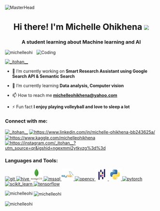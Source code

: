 ![MasterHead](https://sukhbinder.files.wordpress.com/2022/01/snow_banner_o.gif)
<h1 align="center">Hi there! I'm Michelle Ohikhena <img src="https://raw.githubusercontent.com/MartinHeinz/MartinHeinz/master/wave.gif" width="35px"> </h1>
<h3 align="center">A student learning about Machine learning and AI</h3>
<img align="right" alt="Coding" width="400" src="https://cdn.pnghd.pics/data/14/coding-gif-24.gif">


<p align="left"> <img src="https://komarev.com/ghpvc/?username=michelleohi&label=Profile%20views&color=0e75b6&style=flat" alt="michelleohi" /> </p>

<p align="left"> <a href="https://twitter.com/_itohan__" target="blank"><img src="https://img.shields.io/twitter/follow/_itohan__?logo=twitter&style=for-the-badge" alt="_itohan__" /></a> </p>

- 🔭 I’m currently working on **Smart Research Assistant using Google Search API & Semantic Search**

- 🌱 I’m currently learning **Data analysis, Computer vision**

- 📫 How to reach me **michelleohikhena@yahoo.com**

- ⚡ Fun fact **I enjoy playing volleyball and love to sleep a lot**

<h3 align="left">Connect with me:</h3>
<p align="left">
<a href="https://twitter.com/_itohan__" target="blank"><img align="center" src="https://raw.githubusercontent.com/rahuldkjain/github-profile-readme-generator/master/src/images/icons/Social/twitter.svg" alt="_itohan__" height="30" width="40" /></a>
<a href="https://linkedin.com/in/https://www.linkedin.com/in/michelle-ohikhena-bb243625a/" target="blank"><img align="center" src="https://raw.githubusercontent.com/rahuldkjain/github-profile-readme-generator/master/src/images/icons/Social/linked-in-alt.svg" alt="https://www.linkedin.com/in/michelle-ohikhena-bb243625a/" height="30" width="40" /></a>
<a href="https://kaggle.com/https://www.kaggle.com/michelleohikhena" target="blank"><img align="center" src="https://raw.githubusercontent.com/rahuldkjain/github-profile-readme-generator/master/src/images/icons/Social/kaggle.svg" alt="https://www.kaggle.com/michelleohikhena" height="30" width="40" /></a>
<a href="https://instagram.com/https://instagram.com/_itohan__?utm_source=qr&igshid=ngexmmi2ytkyzg%3d%3d" target="blank"><img align="center" src="https://raw.githubusercontent.com/rahuldkjain/github-profile-readme-generator/master/src/images/icons/Social/instagram.svg" alt="https://instagram.com/_itohan__?utm_source=qr&igshid=ngexmmi2ytkyzg%3d%3d" height="30" width="40" /></a>
</p>

<h3 align="left">Languages and Tools:</h3>
<p align="left"> <a href="https://git-scm.com/" target="_blank" rel="noreferrer"> <img src="https://www.vectorlogo.zone/logos/git-scm/git-scm-icon.svg" alt="git" width="40" height="40"/> </a> <a href="https://hive.apache.org/" target="_blank" rel="noreferrer"> <img src="https://www.vectorlogo.zone/logos/apache_hive/apache_hive-icon.svg" alt="hive" width="40" height="40"/> </a> <a href="https://www.mongodb.com/" target="_blank" rel="noreferrer"> <img src="https://raw.githubusercontent.com/devicons/devicon/master/icons/mongodb/mongodb-original-wordmark.svg" alt="mongodb" width="40" height="40"/> </a> <a href="https://www.microsoft.com/en-us/sql-server" target="_blank" rel="noreferrer"> <img src="https://www.svgrepo.com/show/303229/microsoft-sql-server-logo.svg" alt="mssql" width="40" height="40"/> </a> <a href="https://www.mysql.com/" target="_blank" rel="noreferrer"> <img src="https://raw.githubusercontent.com/devicons/devicon/master/icons/mysql/mysql-original-wordmark.svg" alt="mysql" width="40" height="40"/> </a> <a href="https://opencv.org/" target="_blank" rel="noreferrer"> <img src="https://www.vectorlogo.zone/logos/opencv/opencv-icon.svg" alt="opencv" width="40" height="40"/> </a> <a href="https://pandas.pydata.org/" target="_blank" rel="noreferrer"> <img src="https://raw.githubusercontent.com/devicons/devicon/2ae2a900d2f041da66e950e4d48052658d850630/icons/pandas/pandas-original.svg" alt="pandas" width="40" height="40"/> </a> <a href="https://www.python.org" target="_blank" rel="noreferrer"> <img src="https://raw.githubusercontent.com/devicons/devicon/master/icons/python/python-original.svg" alt="python" width="40" height="40"/> </a> <a href="https://pytorch.org/" target="_blank" rel="noreferrer"> <img src="https://www.vectorlogo.zone/logos/pytorch/pytorch-icon.svg" alt="pytorch" width="40" height="40"/> </a> <a href="https://scikit-learn.org/" target="_blank" rel="noreferrer"> <img src="https://upload.wikimedia.org/wikipedia/commons/0/05/Scikit_learn_logo_small.svg" alt="scikit_learn" width="40" height="40"/> </a> <a href="https://www.tensorflow.org" target="_blank" rel="noreferrer"> <img src="https://www.vectorlogo.zone/logos/tensorflow/tensorflow-icon.svg" alt="tensorflow" width="40" height="40"/> </a> </p>

<p><img align="left" src="https://github-readme-stats.vercel.app/api/top-langs?username=michelleohi&show_icons=true&locale=en&layout=compact" alt="michelleohi" /></p>

<p>&nbsp;<img align="center" src="https://github-readme-stats.vercel.app/api?username=michelleohi&show_icons=true&locale=en" alt="michelleohi" /></p>

<p><img align="center" src="https://github-readme-streak-stats.herokuapp.com/?user=michelleohi&" alt="michelleohi" /></p>

